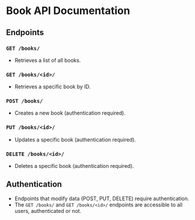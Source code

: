 # 

# Book API Documentation

## Endpoints

### `GET /books/`
- Retrieves a list of all books.

### `GET /books/<id>/`
- Retrieves a specific book by ID.

### `POST /books/`
- Creates a new book (authentication required).

### `PUT /books/<id>/`
- Updates a specific book (authentication required).

### `DELETE /books/<id>/`
- Deletes a specific book (authentication required).

## Authentication

- Endpoints that modify data (POST, PUT, DELETE) require authentication.
- The `GET /books/` and `GET /books/<id>/` endpoints are accessible to all users, authenticated or not.
